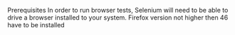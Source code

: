 Prerequisites
In order to run browser tests, Selenium will need to be able to drive a browser installed to your system.
Firefox version not higher then 46 have to be installed

